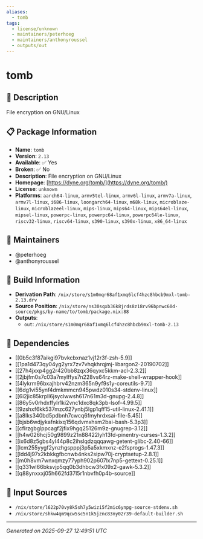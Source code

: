 ```yaml
---
aliases:
  - tomb
tags:
  - license/unknown
  - maintainers/peterhoeg
  - maintainers/anthonyroussel
  - outputs/out
---
```


# tomb

## 📝 Description

File encryption on GNU/Linux

## 📋 Package Information

- **Name**: `tomb`
- **Version**: `2.13`
- **Available**: ✅ Yes
- **Broken**: ✅ No
- **Description**: File encryption on GNU/Linux
- **Homepage**: [https://dyne.org/tomb/](https://dyne.org/tomb/)
- **License**: `unknown`
- **Platforms**: `aarch64-linux`, `armv5tel-linux`, `armv6l-linux`, `armv7a-linux`, `armv7l-linux`, `i686-linux`, `loongarch64-linux`, `m68k-linux`, `microblaze-linux`, `microblazeel-linux`, `mips-linux`, `mips64-linux`, `mips64el-linux`, `mipsel-linux`, `powerpc-linux`, `powerpc64-linux`, `powerpc64le-linux`, `riscv32-linux`, `riscv64-linux`, `s390-linux`, `s390x-linux`, `x86_64-linux`
## 👥 Maintainers

- @peterhoeg
- @anthonyroussel


## 🔧 Build Information

- **Derivation Path**: `/nix/store/s1m0mqr68af1xmq6lcf4hzc8hbcb9mxl-tomb-2.13.drv`
- **Source Position**: `/nix/store/ns30sqxb36k8jrds8z18rv96bpnwc60d-source/pkgs/by-name/to/tomb/package.nix:88`
- **Outputs**:
  - `out`:  `/nix/store/s1m0mqr68af1xmq6lcf4hzc8hbcb9mxl-tomb-2.13`

## 🔗 Dependencies

- [[0b5c3f87aikgi97bvkcbxnaz1vj12r3f-zsh-5.9]]
- [[1pa1d473qy04yg2yrx7zv7vhqkhrqjmj-libargon2-20190702]]
- [[27h4jxxp4gg2r420bb8zqx36qyxc5kkm-acl-2.3.2]]
- [[2jbjfm0s7c03a7mylffys7n228vs64rz-make-shell-wrapper-hook]]
- [[4lykrm96bxajhbrv42nzm365n9yf9s1y-coreutils-9.7]]
- [[6dg1vi55ynf4dmkmmcn945pwdz010s34-stdenv-linux]]
- [[6i2jic85krpll6jsyclwwsh617n61m3d-gnupg-2.4.8]]
- [[86y5v0rhdxffylr1ki2vnc1dxc8qk3pb-lsof-4.99.5]]
- [[9zshxf6kk537mzc627ynbj5lgp1qff15-util-linux-2.41.1]]
- [[a8lks340bd5pdbnh7cwcq6fmyhrdxsai-file-5.45]]
- [[bjsb6wdjykafnkixq156qdvmxhsm2bai-bash-5.3p3]]
- [[cflrzgbglppcagf2jfix9hgq25126m9z-gnugrep-3.12]]
- [[h4w026hcj50g9899z21n88422lyh13fd-pinentry-curses-1.3.2]]
- [[ix6d8z5gbs4yl44p8c2ihslqdzqqqawg-getent-glibc-2.40-66]]
- [[lcm255yygf2ynzhgspppj3p5a5xkmxnz-e2fsprogs-1.47.3]]
- [[ldd4j97x2kbkkgfbcnwb4nks2sipw70j-cryptsetup-2.8.1]]
- [[m0h8vm7wnxqmzy77yph902p607lx7np5-gettext-0.25.1]]
- [[q331wl66bksvjp5qq0b3dhbcw3fx09x2-gawk-5.3.2]]
- [[q88ynxxxj05h662fd37l5r1nbvfh0p4b-source]]

## 📁 Input Sources

- `/nix/store/l622p70vy8k5sh7y5wizi5f2mic6ynpg-source-stdenv.sh`
- `/nix/store/shkw4qm9qcw5sc5n1k5jznc83ny02r39-default-builder.sh`

---
*Generated on 2025-09-27 12:49:51 UTC*
